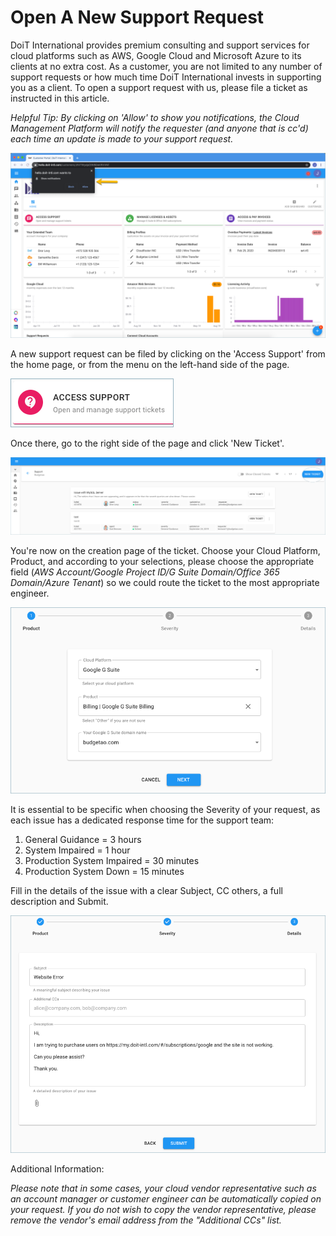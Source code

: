# Open A New Support Request

DoiT International provides premium consulting and support services for cloud platforms such as AWS, Google Cloud and Microsoft Azure to its clients at no extra cost. As a customer, you are not limited to any number of support requests or how much time DoiT International invests in supporting you as a client. To open a support request with us, please file a ticket as instructed in this article.

_Helpful Tip: By clicking on 'Allow'_ _to show you notifications, the Cloud Management Platform will notify the requester \(and anyone that is cc'd\) each time an update is made to your support request._

![](../.gitbook/assets/hello-chrome-notifications.png)

A new support request can be filed by clicking on the 'Access Support' from the home page, or from the menu on the left-hand side of the page.

![](../.gitbook/assets/new-access-support%20%281%29.png)

Once there, go to the right side of the page and click 'New Ticket'.

![](../.gitbook/assets/new-ticket.png)

You're now on the creation page of the ticket. Choose your Cloud Platform, Product, and according to your selections, please choose the appropriate field \(_AWS Account/Google Project ID/G Suite Domain/Office 365 Domain/Azure Tenant_\) so we could route the ticket to the most appropriate engineer.

![](../.gitbook/assets/actual-creation.png)

It is essential to be specific when choosing the Severity of your request, as each issue has a dedicated response time for the support team:

1. General Guidance = 3 hours
2. System Impaired = 1 hour
3. Production System Impaired = 30 minutes
4. Production System Down = 15 minutes

Fill in the details of the issue with a clear Subject, CC others, a full description and Submit.

![](../.gitbook/assets/submit.png)

Additional Information:

_Please note that in some cases, your cloud vendor representative such as an account manager or customer engineer can be automatically copied on your request. If you do not wish to copy the vendor representative, please remove the vendor's email address from the "Additional CCs" list._

